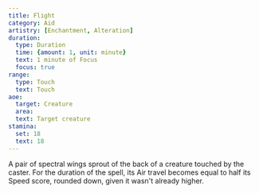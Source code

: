 ```yaml
---
title: Flight
category: Aid
artistry: [Enchantment, Alteration]
duration:
  type: Duration
  time: {amount: 1, unit: minute}
  text: 1 minute of Focus
  focus: true
range:
  type: Touch
  text: Touch
aoe:
  target: Creature
  area: 
  text: Target creature
stamina:
  set: 18
  text: 18
---
```

A pair of spectral wings sprout of the back of a creature touched by the caster. For the duration of the spell, its Air travel becomes equal to half its Speed score, rounded down, given it wasn't already higher.
